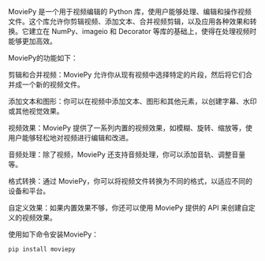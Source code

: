 MoviePy 是一个用于视频编辑的 Python 库，使用户能够处理、编辑和操作视频文件。这个库允许你剪辑视频、添加文本、合并视频剪辑，以及应用各种效果和转换。它建立在 NumPy、imageio 和 Decorator 等库的基础上，使得在处理视频时能够更加高效。

MoviePy的功能如下：

剪辑和合并视频：MoviePy 允许你从现有视频中选择特定的片段，然后将它们合并成一个新的视频文件。

添加文本和图形：你可以在视频中添加文本、图形和其他元素，以创建字幕、水印或其他视觉效果。

视频效果：MoviePy 提供了一系列内置的视频效果，如模糊、旋转、缩放等，使用户能够轻松地对视频进行编辑和改进。

音频处理：除了视频，MoviePy 还支持音频处理，你可以添加音轨、调整音量等。

格式转换：通过 MoviePy，你可以将视频文件转换为不同的格式，以适应不同的设备和平台。

自定义效果：如果内置效果不够，你还可以使用 MoviePy 提供的 API 来创建自定义的视频效果。

使用如下命令安装MoviePy：

```sh
pip install moviepy
```



